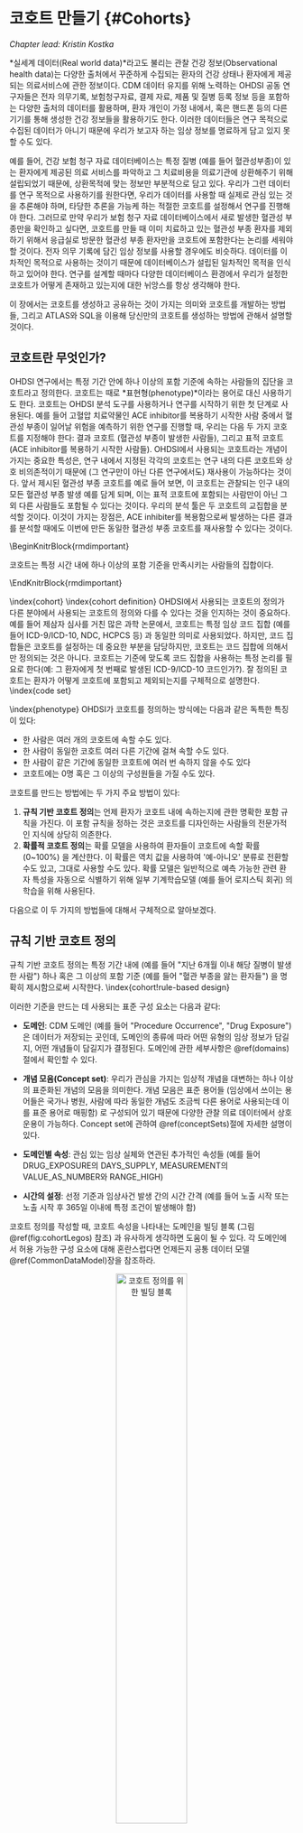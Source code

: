 # 코호트 만들기 {#Cohorts}

*Chapter lead: Kristin Kostka*

*실세계 데이터(Real world data)*라고도 불리는 관찰 건강 정보(Observational health data)는 다양한 출처에서 꾸준하게 수집되는 환자의 건강 상태나 환자에게 제공되는 의료서비스에 관한 정보이다. CDM 데이터 유지를 위해 노력하는 OHDSI 공동 연구자들은 전자 의무기록, 보험청구자료, 결제 자료, 제품 및 질병 등록 정보 등을 포함하는 다양한 출처의 데이터를 활용하며, 환자 개인이 가정 내에서, 혹은 핸드폰 등의 다른 기기를 통해 생성한 건강 정보들을 활용하기도 한다. 이러한 데이터들은 연구 목적으로 수집된 데이터가 아니기 때문에 우리가 보고자 하는 임상 정보를 명료하게 담고 있지 못할 수도 있다.

예를 들어, 건강 보험 청구 자료 데이터베이스는 특정 질병 (예를 들어 혈관성부종)이 있는 환자에게 제공된 의료 서비스를 파악하고 그 치료비용을 의료기관에 상환해주기 위해 설립되었기 때문에, 상환목적에 맞는 정보만 부분적으로 담고 있다. 우리가 그런 데이터를 연구 목적으로 사용하기를 원한다면, 우리가 데이터를 사용할 때 실제로 관심 있는 것을 추론해야 하며, 타당한 추론을 가능케 하는 적절한 코호트를 설정해서 연구를 진행해야 한다. 그러므로 만약 우리가 보험 청구 자료 데이터베이스에서 새로 발생한 혈관성 부종만을 확인하고 싶다면, 코호트를 만들 때 이미 치료하고 있는 혈관성 부종 환자를 제외하기 위해서 응급실로 방문한 혈관성 부종 환자만을 코호트에 포함한다는 논리를 세워야 할 것이다. 전자 의무 기록에 담긴 임상 정보를 사용할 경우에도 비슷하다. 데이터를 이차적인 목적으로 사용하는 것이기 때문에 데이터베이스가 설립된 일차적인 목적을 인식하고 있어야 한다. 연구를 설계할 때마다 다양한 데이터베이스 환경에서 우리가 설정한 코호트가 어떻게 존재하고 있는지에 대한 뉘앙스를 항상 생각해야 한다.

이 장에서는 코호트를 생성하고 공유하는 것이 가지는 의미와 코호트를 개발하는 방법들, 그리고 ATLAS와 SQL을 이용해 당신만의 코호트를 생성하는 방법에 관해서 설명할 것이다.

## 코호트란 무엇인가?

OHDSI 연구에서는 특정 기간 안에 하나 이상의 포함 기준에 속하는 사람들의 집단을 코호트라고 정의한다. 코호트는 때로 *표현형(phenotype)*이라는 용어로 대신 사용하기도 한다. 코호트는 OHDSI 분석 도구를 사용하거나 연구를 시작하기 위한 첫 단계로 사용된다. 예를 들어 고혈압 치료약물인 ACE inhibitor를 복용하기 시작한 사람 중에서 혈관성 부종이 일어날 위험을 예측하기 위한 연구를 진행할 때, 우리는 다음 두 가지 코호트를 지정해야 한다: 결과 코호트 (혈관성 부종이 발생한 사람들), 그리고 표적 코호트 (ACE inhibitor를 복용하기 시작한 사람들). OHDSI에서 사용되는 코호트라는 개념이 가지는 중요한 특성은, 연구 내에서 지정된 각각의 코호트는 연구 내의 다른 코호트와 상호 비의존적이기 때문에 (그 연구만이 아닌 다른 연구에서도) 재사용이 가능하다는 것이다. 앞서 제시된 혈관성 부종 코호트를 예로 들어 보면, 이 코호트는 관찰되는 인구 내의 모든 혈관성 부종 발생 예를 담게 되며, 이는 표적 코호트에 포함되는 사람만이 아닌 그 외 다른 사람들도 포함될 수 있다는 것이다. 우리의 분석 툴은 두 코호트의 교집합을 분석할 것이다. 이것이 가지는 장점은, ACE inhibiter를 복용함으로써 발생하는 다른 결과를 분석할 때에도 이번에 만든 동일한 혈관성 부종 코호트를 재사용할 수 있다는 것이다.

\BeginKnitrBlock{rmdimportant}<div class="rmdimportant">코호트는 특정 시간 내에 하나 이상의 포함 기준을 만족시키는 사람들의 집합이다.
</div>\EndKnitrBlock{rmdimportant}

\index{cohort} \index{cohort definition}
OHDSI에서 사용되는 코호트의 정의가 다른 분야에서 사용되는 코호트의 정의와 다를 수 있다는 것을 인지하는 것이 중요하다. 예를 들어 제삼자 심사를 거친 많은 과학 논문에서, 코호트는 특정 임상 코드 집합 (예를 들어 ICD-9/ICD-10, NDC, HCPCS 등) 과 동일한 의미로 사용되었다. 하지만, 코드 집합들은 코호트를 설정하는 데 중요한 부분을 담당하지만, 코호트는 코드 집합에 의해서만 정의되는 것은 아니다. 코호트는 기준에 맞도록 코드 집합을 사용하는 특정 논리를 필요로 한다(예: 그 환자에게 첫 번째로 발생된 ICD-9/ICD-10 코드인가?). 잘 정의된 코호트는 환자가 어떻게 코호트에 포함되고 제외되는지를 구체적으로 설명한다.
\index{code set}

\index{phenotype}
OHDSI가 코호트를 정의하는 방식에는 다음과 같은 독특한 특징이 있다:

- 한 사람은 여러 개의 코호트에 속할 수도 있다.
- 한 사람이 동일한 코호트 여러 다른 기간에 걸쳐 속할 수도 있다.
- 한 사람이 같은 기간에 동일한 코호트에 여러 번 속하지 않을 수도 있다
- 코호트에는 0명 혹은 그 이상의 구성원들을 가질 수도 있다.

코호트를 만드는 방법에는 두 가지 주요 방법이 있다:

1. **규칙 기반 코호트 정의**는 언제 환자가 코호트 내에 속하는지에 관한 명확한 포함 규칙을 가진다. 이 포함 규칙을 정하는 것은 코호트를 디자인하는 사람들의 전문가적인 지식에 상당히 의존한다.
2. **확률적 코호트 정의**는 확률 모델을 사용하여 환자들이 코호트에 속할 확률 (0~100%) 을 계산한다. 이 확률은 역치 값을 사용하여 '예-아니오' 분류로 전환할 수도 있고, 그대로 사용할 수도 있다. 확률 모델은 일반적으로 예측 가능한 관련 환자 특성을 자동으로 식별하기 위해 일부 기계학습모델 (예를 들어 로지스틱 회귀) 의 학습을 위해 사용된다.

다음으로 이 두 가지의 방법들에 대해서 구체적으로 알아보겠다. 

## 규칙 기반 코호트 정의

규칙 기반 코호트 정의는 특정 기간 내에 (예를 들어 "지난 6개월 이내 해당 질병이 발생한 사람") 하나 혹은 그 이상의 포함 기준 (예를 들어 "혈관 부종을 앓는 환자들") 을 명확히 제시함으로써 시작한다. \index{cohort!rule-based design}

이러한 기준을 만드는 데 사용되는 표준 구성 요소는 다음과 같다:

- **도메인**: CDM 도메인 (예를 들어 "Procedure Occurrence", "Drug Exposure")은 데이터가 저장되는 곳인데, 도메인의 종류에 따라 어떤 유형의 임상 정보가 담길지, 어떤 개념들이 담길지가 결정된다. 도메인에 관한 세부사항은 \@ref(domains)절에서 확인할 수 있다.

- **개념 모음(Concept set)**: 우리가 관심을 가지는 임상적 개념을 대변하는 하나 이상의 표준화된 개념의 모음을 의미한다. 개념 모음은 표준 용어들 (임상에서 쓰이는 용어들은 국가나 병원, 사람에 따라 동일한 개념도 조금씩 다른 용어로 사용되는데 이를 표준 용어로 매핑함) 로 구성되어 있기 때문에 다양한 관찰 의료 데이터에서 상호 운용이 가능하다. Concept set에 관하여 \@ref(conceptSets)절에 자세한 설명이 있다.

- **도메인별 속성**: 관심 있는 임상 실체와 연관된 추가적인 속성들 (예를 들어 DRUG_EXPOSURE의 DAYS_SUPPLY, MEASUREMENT의 VALUE_AS_NUMBER와 RANGE_HIGH)

- **시간의 설정**: 선정 기준과 임상사건 발생 간의 시간 간격 (예를 들어 노출 시작 또는 노출 시작 후 365일 이내에 특정 조건이 발생해야 함)

코호트 정의를 작성할 때, 코호트 속성을 나타내는 도메인을 빌딩 블록 (그림 \@ref(fig:cohortLegos) 참조) 과 유사하게 생각하면 도움이 될 수 있다. 각 도메인에서 허용 가능한 구성 요소에 대해 혼란스럽다면 언제든지 공통 데이터 모델 \@ref(CommonDataModel)장을 참조하라.

<div class="figure" style="text-align: center">
<img src="images/Cohorts/cohort-legos.png" alt="코호트 정의를 위한 빌딩 블록" width="50%" />
<p class="caption">(\#fig:cohortLegos)코호트 정의를 위한 빌딩 블록</p>
</div>

코호트 정의를 작성할 때, 다음과 같은 질문에 답할 수 있어야 한다:

- *코호트 진입 시간을 정의하는 초기 이벤트는 무엇인가?*
- *초기 이벤트에는 어떤 포함 기준이 적용되는가?*
- *코호트 종료 시간을 정의하는 것은 무엇인가?*

**코호트 진입 이벤트**: 코호트 진입 이벤트(초기 이벤트)는 사람들이 코호트에 진입하는 **코호트 기준시점(cohort index date)** 으로 정의된다. 코호트 진입 이벤트는 약물 노출(Drug exposure), 질병 상태(conditions), 절차(procedures), 측정(measurements) 및 방문(visits)과 같은 CDM에 기록된 모든 사건일 수 있다. 초기 이벤트는 데이터가 저장되는 CDM 도메인(예를 들어 PROCEDURS_OCCURRENCE, DRUG_EXPOSURE 등), 임상 활동을 식별하기 위해 구축된 개념 모음 (예를 들어 질병 상태에 대한 SNOMED 코드, 약물에 대한 RxNorm 코드) 및 기타 특정 속성들 (예를 들어 발생 연령, 첫 진단 / 절차 등, 지정된 시작 및 종료 날짜, 방문 유형 등) 에 의해 정의된다. 진입 이벤트를 가진 사람들의 집합을 **초기 사건 코호트 initial event cohort** 라고 한다. \index{cohort!entry event}

**포함 기준**: 포함 기준은 초기 이벤트 코호트에 적용되어 코호트에 진입할 사람들을 추가로 제한한다. 각 포함 기준을 만들 때는 데이터가 저장되는 CDM 도메인, 컨셉 모음, 도메인별 속성 (예를 들어 days supply, 방문 유형) 및 코호트 색인 날짜에 관한 시간 논리를 결정해야 한다. **적격 코호트(qualifying cohort)**는 초기 이벤트 코호트에서 모든 포함 기준을 충족하는 사람들의 집합으로 정의한다. \index{cohort!inclusion criteria}

**코호트 종료 기준**: 코호트 종료 이벤트는 한 사람이 더 이상 코호트 자격 요건을 갖추지 못했을 때를 의미한다. 코호트 종료는 관찰 기간이 끝났을 때, 초기 진입 이벤트로부터 일정한 시간이 지났을 때 혹은 마지막 이벤트가 발생했을 때 등 여러 방법으로 정의할 수 있다. 코호트 종료 기준에 따라 한 사람의 오랜 시간에 걸친 기록 중에서 특정한 기간이 선정기준에 맞아 코호트에 한 번 포함된 후에 또 다른 기간이 코호트 선정 기간에 맞아 다시 코호트에 포함되는 등 한 사람의 관찰이 하나의 코호트에 여러 번 속할 수 있다.\index{cohort!exit criteria}

\BeginKnitrBlock{rmdimportant}<div class="rmdimportant">OHDSI 도구에는 포함 기준과 제외 기준이 구분되지 않는다. 모든 기준은 포함 기준으로 설정해야 한다. 예를 들어 ‘사전 고혈압 환자 제외’라는 제외 기준을 ‘사전 고혈압 발생이 0인 사람들 포함’이라는 포함 기준으로 설정해야 한다.
</div>\EndKnitrBlock{rmdimportant}

## 개념 모음 {#conceptSets}

\index{concept set}

개념 모음을 구성하는 개념들은 다양한 다른 분석들에서 재사용이 가능하다. 개념 모음은 관찰 연구들에서 종종 사용되는 표준화된 컴퓨터 코드라고 생각해도 된다. 개념 모음은 다음 특성들을 포함하고 있다:

- **Exclude**: 개념 모음으로부터 해당 개념과 해당 개념의 하위 개념들을 제외하라.
- **Descendants**: 이 개념뿐만 아니라 모든 하위 항목 개념들을 고려하라.
- **Mapped**: 표준화되지 않은 개념들도 검색하라.

예를 들어 표 \@ref(tab:conceptSetExpression)과 같이 개념 모음은 두 개의 개념들을 포함할 수 있다. 여기서 우리는 [4329847](http://athena.ohdsi.org/search-terms/terms/4329847) ("심근경색 Myocardial infarction") 과 그 모든 하위 개념들을 포함했고, [314666](http://athena.ohdsi.org/search-terms/terms/314666) ("과거심근경색 Old myocardial infarction") 과 그 모든 하위 개념들은 제외했다.

Table: (\#tab:conceptSetExpression) 개념 모음의 예시

| Concept Id | Concept Name | Excluded | Descendants | Mapped |
| ---------- |:------------ | -------- | ----------- | ------ |
| 4329847    | Myocardial infarction | NO | YES | NO |
| 314666     | Old myocardial infarction | YES | YES | NO |

그림 \@ref(fig:conceptSet)에서 볼 수 있다시피, "심근경색 Myocardial infarction" 과 그 모든 하위 개념들을 포함할 것이고, 하위 개념 중에서 "과거 심근경색 Old myocardial infarction" 와 그 모든 하위 개념들은 제외할 것이다. 결과적으로 거의 100개 정도의 표준 개념들을 포함한 개념 모음이 만들어졌다. 이 표준 개념들은 다양한 데이터베이스에서 사용되는 수백 개의 소스 코드 (예를 들어 ICD-9, ICD-10) 를 반영한다.

<div class="figure" style="text-align: center">
<img src="images/Cohorts/conceptSet.png" alt="&quot;Myocardial infaction&quot;와 그 하위 개념을 포함하지만 &quot;Old myocardial infarction&quot;과 그 하위 개념은 제외하는 개념 모음" width="100%" />
<p class="caption">(\#fig:conceptSet)"Myocardial infaction"와 그 하위 개념을 포함하지만 "Old myocardial infarction"과 그 하위 개념은 제외하는 개념 모음</p>
</div>

## 확률적 코호트 정의

규칙 기반 코호트 정의는 코호트 정의를 수행할 때 널리 사용되는 방법이다. 그러나 코호트를 만들기 위해 전문가끼리 합의를 이루는 것은 매우 많은 시간이 소요되는 일이다. 확률적 코호트 정의는 코호트 속성의 효율적인 선택을 위한 대안적인 기계 구동 방식이다. 이 접근법에서, 지도 기계학습은 코호트를 설계하는 알고리즘이 레이블이 붙은 증례로부터 학습할 수 있게 한다. 이 알고리즘은 더 나은 코호트 설계를 위해 사용될 것이다. \index{cohort!probabilistic design}

이 접근 방법을 CDM의 데이터에 적용한 예는 아프로디테(APHRODITE: Automated PHenotype Routine for Observational Definition, Identification, Training and Evaluation) R 패키지이다. 이 패키지는 불완전하게 레이블이 붙은 데이터로부터 학습하는 능력을 결합한 코호트 구축 프레임워크를 제공한다. [@Banda2017APHRODITE] \index{APHRODITE}

[^aphroditeUrl]: https://github.com/OHDSI/Aphrodite

## 코호트 정의 유효성

코호트를 구축할 때, 다음 중 더 중요한 것이 무엇인지 고려하는 것이 필요하다: *코호트 조건에 해당하는 환자를 모두 찾는 것이 더 중요한가? 아니면 확신이 가는 환자들만 찾는 것이 더 중요한가?*

코호트를 구축할 때 당신의 전략은 전문가가 질병을 얼마나 엄격하게 정의하는지에 의존할 것이다. 얻을 수 있는 모든 것을 사용하거나, 최소 공통분모를 사용하거나 이 둘을 절충하는 코호트 정의를 작성할 수 있다. 관심 코호트를 적절하게 연구하기 위해 얼마나 엄격한 임계값을 사용할지는 궁극적으로 연구자의 재량에 달려 있다.

이 장의 시작 부분에서 언급했듯이 코호트 정의는 데이터로부터 무엇인가 관찰하고자 하는 것을 유추하려는 시도이다. 그러면 그러한 시도에서 코호트를 얼마나 잘 정의했는지 의문을 품게 된다. 일반적으로, 규칙 기반의 코호트 정의나 확률적 알고리즘의 검증은 작성한 코호트를 ‘절대 표준 gold standard’ 참고 값 (즉 수작업으로 챠트리뷰한 것)과 비교함으로써  검증할 수 있다. 이에 대해서는 \@ref(ClinicalValidity)장("임상적 타당성") 에서 자세히 설명한다.

### OHDSI 절대 표준 표현형 라이브러리

커뮤니티를 지원하기 위해서 OHDSI 절대 표준 표현형 라이브러리(OHDSI Gold Standard Phenotype Library, GSPL) 그룹이 형성되었다. GSPL 그룹의 목표는 규칙 기반 및 확률적 방법으로 커뮤니티 기반의 코호트 라이브러리를 개발하는 것이다. GSPL은 OHDSI 커뮤니티의 멤버들이 각자의 연구를 위해 커뮤니티가 검증한 코호트를 찾아서 실행시킬 수 있게 하였다. 이 ‘절대 표준(gold standard)’ 코호트들은 라이브러리 안에 들어 있다. GSPL과 관련된 추가적인 정보를 얻으려면 OHDSI work group 페이지에 문의하라. 이전에 소개되었던 APHRODITE [@Banda2017APHRODITE] 와 PheValuator tool [@Swerdel2019phevaluator] 뿐만 아니라 OHDSI 네트워크에서 전자 의무 기록과 유전 정보를 공유하기 위해 만들어진 eMERGE Phenotype Library [eMERGE](https://emerge.mc.vanderbilt.edu/) [Phenotype Library](https://phekb.org/phenotypes) [@Hripcsak2019eMERGE] 도 해당 작업 그룹에서 다루고 있다. 당신이 코호트를 설계하는 데 관심이 많다면, 이 작업 그룹에 참여해 보라.
 \index{phenotype library}

[^gsplUrl]: https://www.ohdsi.org/web/wiki/doku.php?id=projects:workgroups:gold-library-wg

## 고혈압 환자 코호트 작성하기

규칙 기반의 접근 방법으로 코호트를 작성해보자. 이번 예제에서는, *고혈압의 초기 치료를 위해 ACE inhibitors 단일 치료를 시작한 환자*를 찾을 것이다.

이 연습을 진행하면서 표준 감소 차트와 비슷한 코호트를 작성하게 될 것이다. 그림 \@ref(fig:CohortPractice)은 우리가 어떤 논리로 코호트를 작성할지 보여준다.

<div class="figure" style="text-align: center">
<img src="images/Cohorts/CohortPractice.png" alt="만들고자 하는 코호트의 논리적 구성도" width="100%" />
<p class="caption">(\#fig:CohortPractice)만들고자 하는 코호트의 논리적 구성도</p>
</div>

ATLAS 유저 인터페이스를 사용해서 코호트를 작성해도 되고, 쿼리를 직접 작성해도 된다. 이 장에서는 두 가지 방법 모두에 대해 간단히 소개하겠다.

## ATLAS를 이용해 코호트 작성하기

ATLAS를 시작하기 위해 ![](images/Cohorts/cohortdefinition.png) 버튼을 클릭하라. 다음으로 'New cohort' 버튼을 클릭하라. 다음 화면에서 비어 있는 코호트를 확인할 수 있을 것이다. 그림 \@ref(fig:ATLASdefineacohort)에서 당신이 현재 보고 있는 화면을 확인하라.

<div class="figure" style="text-align: center">
<img src="images/Cohorts/ATLAS-defineacohort.png" alt="새로운 코호트 정의" width="100%" />
<p class="caption">(\#fig:ATLASdefineacohort)새로운 코호트 정의</p>
</div>

먼저 "New Cohort Definition"로 지정되어 있는 코호트 이름을 다른 이름으로 바꿔 지어 주기를 추천한다. 'New users of ACE inhibitors as first-line monotherapy for hypertension'라고 지으면 적당할 것이다.

\BeginKnitrBlock{rmdimportant}<div class="rmdimportant">ATLAS는 동일한 이름을 가진 두 개의 코호트가 존재하는 것을 허락하지 않는다. 기존에 있던 이름을 사용하려고 하면 에러 메시지가 뜰 것이다.</div>\EndKnitrBlock{rmdimportant}

이름을 정했으면, ![](images/Cohorts/save.png)을 눌러서 코호트를 저장하십시오.


### 초기 이벤트 기준

이제 우리는 초기 코호트 이벤트를 정의해야 한다. "Add initial event"를 클릭하라. 어떤 도메인 내에서 기준을 설정할지 결정해야 한다. 초기 코호트 이벤트를 정의하기 위해 어떤 도메인이 필요한지 어떻게 알 수 있을까? 함께 알아보자.

<div class="figure" style="text-align: center">
<img src="images/Cohorts/ATLAS-initialevent.png" alt="초기 이벤트 추가하기" width="100%" />
<p class="caption">(\#fig:ATLASinitialevent)초기 이벤트 추가하기</p>
</div>

그림 \@ref(fig:ATLASinitialevent)에서 볼 수 있듯이 ATLAS는 각 기준들 아래에 설명을 제공한다. 우리가 만약 특정 질병을 진단받은 환자들을 찾으려 한다면 CONDITION_OCCURRENCE 도메인에서 기준을 만들어야 한다. 특정 약물이나 특정 계열의 약물을 복용한 환자를 찾고 싶다면 DRUG_EXPOSURE 도메인에서 기준을 만들어야 한다. 우리는 고혈압의 초치료로 ACE inhibitors 단독요법을 시행한 환자들을 찾고 싶기 때문에 DRUG_EXPOSURE 도메인에서 기준을 만들어야 한다. 그런데 고혈압을 진단받은 환자도 찾아야 하지 않는가? 맞다! 고혈압 진단과 관련해서는 다른 기준을 만들 것이다. 하지만 고혈압 약물을 복용하기 시작한 날짜가 코호트 시작 날짜, 즉 시작 이벤트가 될 것이다. 고혈압 진단은 소위 *추가적 적격 기준(additional qualifying criteria)*이 된다. 이에 관해서는 뒤에서 다시 설명하겠다. 이제 'Add Drug Exposure'를 클릭하라.

화면은 당신이 선택한 기준에 따라 업데이트되겠지만, 아직 끝난 것은 아니다. 그림 \@ref(fig:ATLASdrugexposure)에서 볼 수 있다시피 ATLAS는 우리가 어떤 약물을 찾고자 하는지 아직 모른다. ATLAS에게 어떤 개념 모음이 ACE inhibitors와 연관이 있는지 알려주어야 한다.

<div class="figure" style="text-align: center">
<img src="images/Cohorts/ATLAS-drugexposure.png" alt="약물 복용에 관하여 정의하기" width="100%" />
<p class="caption">(\#fig:ATLASdrugexposure)약물 복용에 관하여 정의하기</p>
</div>

### 개념 모음 정의하기

ACE inhibitors를 정의하기 위한 대화 상자를 열기 위해 ![](images/Cohorts/downarrow.png)을 클릭하라.

#### 시나리오 1: 당신은 아직 개념 모음을 만들지 않았다 {-}

아직 당신의 코호트에 추가할 개념 모음을 만들지 않았다면, 이것을 먼저 진행해야 한다. 'Concept set' 탭의 'New Concept Set'을 클릭하여 코호트를 작성하는 데 쓰일 개념 모음을 만들 수 있다. 개념 모음의 이름을 'Unnamed Concept Set'에서 새로 만들어 주어야 한다. 이제 ![](images/Cohorts/search-2.png) 모듈을 통해 ACE inhibitors를 나타내는 개념을 찾아보자. (그림 \@ref(fig:aceinhibitors))

<div class="figure" style="text-align: center">
<img src="images/Cohorts/aceinhibitors.png" alt="ACE Inhibitors 용어 찾기" width="100%" />
<p class="caption">(\#fig:aceinhibitors)ACE Inhibitors 용어 찾기</p>
</div>

필요한 용어들을 찾았다면, ![](images/Cohorts/shoppingcart.png)을 클릭함으로써 그 개념을 선택할 수 있다. 그림 \@ref(fig:aceinhibitors)의 좌상단의 왼쪽을 향하는 화살표 버튼을 클릭하여 코호트 작성 페이지로 돌아갈 수 있다. 적절한 용어를 찾기 위한 방법은 \@ref(StandardizedVocabularies)장("표준 용어")을 참고하라.

그림 \@ref(fig:aceConceptSetExpression)에서 우리가 선택한 개념 모음의 구성을 확인할 수 있다. 우리는 모든 ACE inhibitors 성분들을 선택했으며, 그것들의 하위 개념들도 포함시켰다. 'Included concepts'를 클릭하여 포함된 21,536개의 모든 개념을 확인할 수 있고, 'Included Source Codes'를 클릭하여 모든 소스 코드들을 확인할 수도 있다.

<div class="figure" style="text-align: center">
<img src="images/Cohorts/aceConceptSetExpression.png" alt="ACE inhibitor를 포함한 약물들의 개념 모음" width="100%" />
<p class="caption">(\#fig:aceConceptSetExpression)ACE inhibitor를 포함한 약물들의 개념 모음</p>
</div>

#### 시나리오 2: 당신은 이미 개념 모음을 만들었다{-}

만약 당신이 이미 개념 모음을 만들었고, ATLAS에 저장했다면, 'Import Concept Set'을 클릭하라. 그러면 그림 \@ref(fig:ATLASfindyourconcept)에서 볼 수 있다시피 ATLAS의 개념 모음 저장소에서 당신의 개념 모음을 찾을 수 있는 대화창이 뜬다. 이번 예시에서는 사용자가 ATLAS에 저장되어 있던 개념 모음을 이용한다고 가정하자. 사용자는 검색 창에 'ACE inhibitors'를 검색하였고, 검색 내용이 이름에 포함된 개념 모음들을 볼 수 있을 것이다. 사용자는 해당하는 개념 모음을 클릭하여 선택할 수 있다 (참고로 당신이 개념 모음을 선택하면 대화창은 사라진다). Any Drug 칸이 당신이 선택한 개념 모음의 이름으로 바뀌어 있다면 성공한 것이다.

<div class="figure" style="text-align: center">
<img src="images/Cohorts/ATLAS-findingyourconcept.png" alt="ATLAS 저장소에서 개념 모음을 가져오기" width="100%" />
<p class="caption">(\#fig:ATLASfindyourconcept)ATLAS 저장소에서 개념 모음을 가져오기</p>
</div>

### 추가적 초기 이벤트 기준

이제 코호트에 개념 모음을 만들어 붙였지만, 아직 끝난 것이 아니다. 우리는 ACE inhibitors를 태어나서 처음 복용한 사람들을 찾고 있다. 이는 ACE inhibitors을 처음 복용한 환자 기록을 찾는 것을 의미한다. 이를 지정하기 위해 당신은 '+Add attribute'를 클릭하여 'Add first exposure criteria'를 선택해야 한다. 당신이 만든 기준에 다른 특성들도 지정할 수 있다는 것을 참고하라. 약물을 복용한 날짜나 나이, 성별 혹은 약물과 관련한 다른 특성들을 지정할 수 있다. 각 도메인에 따라 선택할 수 있는 특성들이 다르다.

선택을 했으면, 창은 자동으로 닫힌다. 선택된 특성은 초기 기준과 같은 칸 안에서 볼 수 있을 것이다 (그림 \@ref(fig:initialEventAce) 참조).

\BeginKnitrBlock{rmdimportant}<div class="rmdimportant">현재 ATLAS 디자인은 활용하기에 약간 혼란스러울 수 있다. 생긴 모양과는 다르게 버튼 ![](images/Cohorts/redX.png)는 'NO'를 의미하는 것이 아니다. 이는 사용자에게 해당 기준을 삭제할 수 있도록 만들어진 버튼이다. 만약 당신이 ![](images/Cohorts/redX.png)를 클릭한다면, 해당 기준은 사라질 것이다. 그러므로 당신의 기준을 사라지지 않은 채 그대로 보존시키고 싶다면, 옆에 ![](images/Cohorts/redX.png) 버튼을 그대로 놔두어야 한다.
</div>\EndKnitrBlock{rmdimportant}

이제 만족스러운 초기 이벤트를 설정했다. 환자가 처음으로 약물을 복용했다는 사실을 보증하기 위해, 환자의 그 이전 기록을 확인할 수 있는 충분한 기간을 설정해 주면 좋을 것이다. 짧은 관찰 기간을 가진 환자들은 우리가 확인할 수 없는 다른 곳에서 약물을 복용하였을 수도 있다. 우리가 이것을 강제적으로 막을 수는 없지만 기준일자 index date 이전에 관찰 기간을 설정함으로써 최소한 해당 관찰 기간 동안에는 약물 복용이 이루어지지 않았음을 보증할 수 있다. 이를 위해 관찰 기간을 설정하는 부분이 있으며, 구체적인 관찰 기간을 직접 설정할 수도 있다. 우리는 초기 이벤트 이전에 365일 동안 관찰된 환자를 필요로 한다. 그림 \@ref(fig:initialEventAce)처럼 관찰 기간을 다음과 같이 설정하라: *with continuous observation of 365 days before.* 당신 연구 팀의 재량껏 관찰 기간을 설정하면 된다. 다른 코호트에서는 관찰 기간을 다르게 설정해서 다양한 시도들을 해볼 수 있다. 이는 환자의 과거력에 관한 기간이며, 기준일자 index date 이후의 시간은 포함하지 않는다. 그러므로 우리는 0 dates after index date라고 설정해야 한다. 우리는 생에 처음 ACE inhibitors를 복용한 환자를 찾고 싶기 때문에 *limit initial events to the "earliest event" per person* (한 환자에서 발생한 여러 번의 ACE inhibitor 복용 중, 첫 번째 복용을 초기 이벤트로 설정하는 것) 으로 설정한다.

<div class="figure" style="text-align: center">
<img src="images/Cohorts/initialEventAce.png" alt="Index date 이전에 필요로 하는 관찰 기간 설정하기." width="100%" />
<p class="caption">(\#fig:initialEventAce)Index date 이전에 필요로 하는 관찰 기간 설정하기.</p>
</div>

지금껏 설정한 논리를 한 눈에 보기 위해서 환자의 타임라인을 설정해볼 수 있다.

<div class="figure" style="text-align: center">
<img src="images/Cohorts/EarliestEventExplained.png" alt="기준들이 적용됨에 따라 환자가 코호트에 적합한지 살펴보기" width="100%" />
<p class="caption">(\#fig:EarliestEventExplained)기준들이 적용됨에 따라 환자가 코호트에 적합한지 살펴보기</p>
</div>

그림 \@ref(fig:EarliestEventExplained)에서 각 행은 코호트에 들어올 자격을 갖출 수 있는 환자 개개인을 나타낸다. 그리고 진한 별들은 환자가 특정 기준을 만족했던 시간을 나타낸다. 추가 기준이 설정될수록 진한 별들 대신 연한 별들이 그려진 것을 볼 수 있다 (즉, 추가 기준에 의해서 코호트에 포함되지 못하고 탈락). 이는 환자가 조건들을 모두 만족하는 이벤트도 가지고 있지만, 그렇지 않은 이벤트도 가지고 있음을 의미한다. 마지막 기준을 그린 그림을 보면 ACE inhibitors를 처음으로 복용하였으며, 복용 이전에 최소 365일의 관찰 기간을 가진 환자 (환자 1번, 환자 3번, 환자 5번의 진한 별은 관찰에 포함; 환자 1번의 연한 별은 관찰에서 탈락)들을 확인할 수 있다. 당신의 코호트를 설계할 때 [OHDSI Forum](http://forums.ohdsi.org)에 참여하는 연구자들의 의견을 참고하면 더 좋을 것이다.

### 포함 기준

코호트 진입 이벤트를 설정했으면, 다음 두 옵션을 통해 추가적 이벤트를 설정할 수 있다: 'Restrict initial events', 그리고 'New inclusion criteria'. 이 두 옵션 사이에는 ATLAS가 사용자에게 어떤 임시 정보를 제공하는가의 차이가 있다. 만약 당신이 기준을 추가하기 위해 'Restrict initial events'를 사용한다면, ATLAS에서 조건에 맞는 대상 환자 수를 셀 때, 모든 기준들을 충족시키는 사람의 숫자만을 얻게 될 것이다. 'New inclusion criteria'를 통해 기준을 추가한다면, 추가 포함 기준을 적용하여 손실된 환자 수를 보여주는 감소 차트를 확인할 수 있을 것이다. 당신이 추가한 기준에 의해 얼마나 많은 손실이 발생하는지 단계별로 보여주는 감소 차트를 확인하는 것은 중요하기 때문에 'New inclusion criteria'를 통해 기준을 추가하는 것을 권장한다. 이를 통해 코호트에 포함되는 환자 수를 급격하게 감소시키는 기준이 무엇인지 확인할 수 있다. 당신은 해당 기준을 완화하여 보다 큰 코호트를 얻을 수 있다. 이것은 궁극적으로 이 코호트를 설계하는 전문가의 재량에 달려있다.

이제 'New inclusion criteria'를 통해 기준을 추가해보자. 이는 위에서 코호트 기준을 설정한 것과 동일한 방법으로 하면 된다. 특정 기준들을 만들어서 넣은 다음, 특정 속성들을 추가할 수 있을 것이다. 우리가 첫 번째로 추가할 기준은 다음과 같다: *ACE inhibitors 약물을 복용한 시점 이후 0~365일 이내에 최소 1회 고혈압이 발생한 사람.* 'New inclusion criteria'를 클릭한 다음, 그 기준을 설명해줄 수 있는 이름을 정하라. 그래야 나중에 이 코호트를 다시 보았을 때 자신이 무엇을 만들었는지 헷갈리지 않을 것이다.

이 새로운 기준에 이름을 달고 난 다음, "+Add criteria to group" 버튼을 클릭하여 여러 규칙을 담은 기준을 설계하라. 이 버튼은 "Add Initial Event"과 비슷한데, 다만 "+Add criteria to group" 버튼은 초기 이벤트를 설계하고 수정하는 버튼이 아니다. 우리는 여기서 여러 개의 기준을 추가할 수 있다. 예를 들어 질병의 발생을 확인하는 여러 가지 방법을 가지고 있다고 가정하자 (예: CONDITION_OCCURRENCE, 혹은 DRUG_EXPOSURE, 혹은 MEASUREMENT를 사용한 방법). 모두 다른 도메인들이고 각각 다른 기준들을 필요로 하겠지만 특정 조건을 찾는 하나의 기준으로 그룹화할 수 있다. 이 경우에는, 우리는 고혈압의 진단을 찾고 싶기 때문에  "Add condition occurrence"를 선택한다. 여기에 적절한 개념 모음을 붙이는 등 초기 이벤트를 설정할 때와 비슷하게 하면 된다. 또한 ACE inhibitor 첫 복용한 날(index date)로 이후 0~365일의 기간을 설정하라. 그림 \@ref(fig:ATLASIC1)와 같이 작성될 수 있을 것이다.

<div class="figure" style="text-align: center">
<img src="images/Cohorts/ATLAS-IC1.png" alt="추가적 포함 기준 1" width="100%" />
<p class="caption">(\#fig:ATLASIC1)추가적 포함 기준 1</p>
</div>

아마도 환자를 탐색할 또 다른 기준을 추가하고 싶을 것이다: *with exactly 0 occurrences of hypertension drugs ALL days before and 1 day before index start date(ACE inhibitor 투여 이전에 어떠한 고혈압 약물도 복용하지 않은 사람).* (역자주: xx before and yy 구문은 항상 혼란스럽지만, from xx to yy로 고쳐서 생각하면 이해하기 쉽다. 즉 해당 조건의 시작과 끝을 지정하는 용법이다. 앞선 예라면 "과거 전체로부터 시작해서 (ACE inhibitor가 최초 투여된) 기준날짜  바로 하루 전까지 고혈압치료제를 한번도 복용하지 않은 경우"가 된다) 먼저 "New inclusion criteria"를 클릭해 당신의 기준을 설정한 다음, "+Add criteria to group"을 클릭한다. 이는 DRUG_EXPOSURE의 영역이니 "Add Drug Exposure"를 클릭한 다음, 고혈압 약물의 컨셉 모음을 붙인다. 그리고, index date로부터 ALL days before and 0 days after라는 시간을 설정해준다 (역자 주: "ALL days before and 0 days after" 는 "ALL days before and 0 days before"와 같은 의미이며 기준날짜 index date를 포함하여 그날 까지의 의미이다. 그림에는 "ALL days before and 1 days before"로 표현했는데 과거 전체로부터 기준날짜 index date 하루 전까지의 의미이다. 본인이 원하는 기준이 무엇인지에 따라 구분하여 사용하라). exactly 0 occurrence를 선택하였는지 다시 한번 확인하고 그림 \@ref(fig:ATLASIC2)과 같이 잘 만들어졌는지 확인하라.

<div class="figure" style="text-align: center">
<img src="images/Cohorts/ATLAS-IC2.png" alt="추가적 포함 기준 1" width="100%" />
<p class="caption">(\#fig:ATLASIC2)추가적 포함 기준 1</p>
</div>

"having no occurrences"(발생하지 않았다) 라는 말이 왜 "exactly 0 occurrences"(발생 횟수 0회) 라고 쓰이는지 혼란스러울 수 있다. 이는 ATLAS 가 사용하는 규칙이다. ATLAS는 오직 포함 기준만을 사용하고, 제외 기준을 사용하지 않는다. 만약 당신이 어떤 특성을 가진 환자들을 제외하고 싶다면 해당 특성을 0회 가지는 환자들을 포함한다는 말로 대체하여야 한다. 처음에는 헷갈릴 수 있지만 계속 사용하다 보면 이러한 논리가 익숙해질 것이다.

마지막으로 목표 환자군 설정을 위한 기준을 하나 더 추가해야 한다: *with exactly 1 occurrence of hypertension drugs between 0 days before and 7 days after index start date AND can only start one HT drug (an ACE inhibitor) – index date 이후 0~7일 동안 정확히 1회의 항고혈압제 처방이 발생했으며, 반드시 ACE inhibitor로 고혈압 약물치료를 시작해야 한다.* 먼저 "New inclusion criteria"를 클릭해 당신의 기준을 설정한 다음, "+Add criteria to group"을 클릭한다. 이는 DRUG_ERA의 영역이니 "Add Drug Era"를 클릭한 다음, 고혈압 약물의 개념 모음을 붙인다. (역자 주: Drug era는 9.7.1에 간략히 설명되어 있는데 약물노출 테이블에서 계산된 것으로 연속으로 처방된 동일한 성분의 여러 약물 노출을 합쳐서 하나의 기간으로 표현한 것이다. 동일한 성분의 약물노출 간에 30일 이상의 공백이 있을 경우 다른 drug era로 계산된다. 이 점은 condition era도 마찬가지이다) 그리고 index date 이후 0~7일이라는 시간을 설정해준다. 그림 \@ref(fig:ATLASIC3)를 통해 진행된 모습을 확인하라.

<div class="figure" style="text-align: center">
<img src="images/Cohorts/ATLAS-IC3.png" alt="추가적 포함 기준 3" width="100%" />
<p class="caption">(\#fig:ATLASIC3)추가적 포함 기준 3</p>
</div>

### 코호트 종료 기준

이제 모든 적절한 포함 기준을 추가했다. 다음으로 코호트 종료 기준을 정해야 한다. 사람들이 더 이상 이 코호트에 포함될 자격이 없어질 때는 언제일지 생각해보아야 할 것이다. 우리는 이 코호트에서 약물을 처음 복용한 사람들을 추적한다. 즉, 약물 복용을 중단한 시점에 환자는 코호트에서 나오게 하면 된다. 약물 복용이 중단되는 동안에는 해당 환자에게 무슨 일이 일어나는지 확인할 수 없기 때문이다. 또한 약물 복용 사이에 허용되는 공백 기간을 지정하기 위해 persistence 창에서 기준을 설정할 수 있다. 이 연구에서 전문가들은 약물 복용 사이에 최대 30일의 공백 기간은 허용된다고 결론지었다.

**왜 공백기간이 허용되는가?** 우리는 데이터 세트에서 실제로 이루어지는 일들의 일부만 관찰할 수 있을 뿐이다. 특히 환자의 약물 복용에 관한 정보는 처방전의 기록으로 확인한다. 그리고 처방전을 통해 하루 치 이상의 약을 처방하기 때문에 기록이 비어 있는 시간 동안에도 환자가 약을 복용하고 있다는 합리적 추론이 가능하다.

Event will persist "end of a continuous drug exposure" 를 선택하고, persistence 창에 "allow for a maximum of 30 days"를 추가한 다음 'ACE inhibitor' 컨셉 모음을 추가로 지정해 주면 된다. 그림 \@ref(fig:ATLAScohortexit)를 통해 이를 확인하라.

<div class="figure" style="text-align: center">
<img src="images/Cohorts/cohort-exit.png" alt="코호트 종료 기준" width="100%" />
<p class="caption">(\#fig:ATLAScohortexit)코호트 종료 기준</p>
</div>

이 코호트의 경우 다른 중도절단 사건 Censoring event는 선택되지 않았다. 하지만 Censoring event를 추가해야 하는 다른 코호트를 만들어야 할 경우 다른 속성들을 추가했던 것과 비슷하게 진행하면 된다. 이제 코호트를 성공적으로 만들었다. 반드시 ![](images/Cohorts/save.png) 버튼을 눌러야 한다. 축하한다! 코호트를 만드는 것은 OHDSI가 제공하는 툴을 이용할 때 가장 중요한 부분이다. 이제 'Export' 탭을 클릭하면 ATLAS에 당신이 정의한 코호트가 SQL코드와 JSON 파일로 저장되어 다른 연구자들과 공유할 수 있다.

## SQL을 사용하여 코호트 구현하기

여기서는 동일한 코호트를 SQL과 R을 이용하여 작성하는 방법을 설명할 것이다. 9장에서 설명하였듯이 OHDSI는 SqlRender, DatabaseConnector라는 두 개의 R 패키지를 제공하는데, 이는 SQL의 코드가 다양한 플랫폼에서 실행될 수 있게끔 SQL문을 자동으로 번역해준다.

구체적인 설명을 위해 SQL 코드를 여러 개의 단계로 나눌 것이고, 각 단계에서는 다음 단계에 필요한 임시 테이블이 생성될 것이다. 이런 설명 방법이 가장 효율적이지는 않겠지만 매우 긴 단일 명령문을 읽는 것보단 쉬울 것이다.

### 데이터베이스에 연결하기

먼저 R이 어떻게 서버에 접속하는지 알려주어야 한다. `createConnectionDetails`라는 기능을 가진 [DatabaseConnector](https://ohdsi.github.io/DatabaseConnector/) 패키지를 사용할 것이다. 다양한 데이터베이스 관리 시스템(DBMS)에 연결하기 위해 필요한 설정을 확인하려면 `?createConnectionDetails` 과 같이 입력하라. 예를 들어 아래의 코드를 이용해 PostgreSQL에 연결할 수 있다:


```r
library(CohortMethod)
connDetails <- createConnectionDetails(dbms = "postgresql",
                                       server = "localhost/ohdsi",
                                       user = "joe",
                                       password = "supersecret")

cdmDbSchema <- "my_cdm_data"
cohortDbSchema <- "scratch"
cohortTable <- "my_cohorts"
```

마지막 3줄은 변수 `cdmDbSchema`, `cohortDbSchema`, 그리고 `cohortTable` 들을 정의한다. 나중에 이 변수들을 R에게 CDM 포맷의 데이터가 어디에 있으며, 우리가 만든 코호트가 어디에 생성되어야 하는지 알려주기 위해 사용할 것이다. Microsoft SQL Server에서는 `cdmDbSchema <- "my_cdm_data.dbo"`의 예시와 같이 데이터베이스와 스키마 모두를 지정해 주어야 함을 참고하라.

### 개념 결정하기

가독성을 위해 R에 필요한 개념 아이디들을 정의하고 SQL에 전달한다:


```r
aceI <- c(1308216, 1310756, 1331235, 1334456, 1335471, 1340128, 1341927,
          1342439, 1363749, 1373225)

hypertension <- 316866

allHtDrugs <- c(904542, 907013, 932745, 942350, 956874, 970250, 974166,
                  978555, 991382, 1305447, 1307046, 1307863, 1308216,
                  1308842, 1309068, 1309799, 1310756, 1313200, 1314002,
                  1314577, 1317640, 1317967, 1318137, 1318853, 1319880,
                  1319998, 1322081, 1326012, 1327978, 1328165, 1331235,
                  1332418, 1334456, 1335471, 1338005, 1340128, 1341238,
                  1341927, 1342439, 1344965, 1345858, 1346686, 1346823,
                  1347384, 1350489, 1351557, 1353766, 1353776, 1363053,
                  1363749, 1367500, 1373225, 1373928, 1386957, 1395058,
                  1398937, 40226742, 40235485)
```

### 약물을 처음 복용한 환자 찾기

먼저 각 환자에 대한 ACE inhibitor의 첫 복용을 찾을 것이다:


```r
conn <- connect(connectionDetails)

sql <- "SELECT person_id AS subject_id,
  MIN(drug_exposure_start_date) AS cohort_start_date
INTO #first_use
FROM @cdm_db_schema.drug_exposure
INNER JOIN @cdm_db_schema.concept_ancestor
  ON descendant_concept_id = drug_concept_id
WHERE ancestor_concept_id IN (@ace_i)
GROUP BY person_id;"

renderTranslateExecuteSql(conn,
                          sql,
                          cdm_db_schema = cdmDbSchema,
                          ace_i = aceI)
```

DRUG_EXPOSURE 테이블을 CONCEPT_ANCESTOR 테이블에 조인함으로써 ACE inhibitor를 포함하는 모든 약물을 찾았다는 것을 참고하라.

### 약물 복용 이전 최소 365일 동안 관찰될 수 있었던 환자

OBSERVATION_PERIOD 테이블을 조인하여 약물 복용 이전 최소 365일 동안 관찰될 수 있었던 환자를 선택해야 한다:


```r
sql <- "SELECT subject_id,
  cohort_start_date
INTO #has_prior_obs
FROM #first_use
INNER JOIN @cdm_db_schema.observation_period
  ON subject_id = person_id
    AND observation_period_start_date <= cohort_start_date
    AND observation_period_end_date >= cohort_start_date
WHERE DATEADD(DAY, 365, observation_period_start_date) < cohort_start_date;"

renderTranslateExecuteSql(conn, sql, cdm_db_schema = cdmDbSchema)
```

### 이전에 고혈압을 진단받은 환자

기준날짜 index date로부터 365일 이내에 고혈압 진단을 받은 환자여야 한다:


```r
sql <- "SELECT DISTINCT subject_id,
  cohort_start_date
INTO #has_ht
FROM #has_prior_obs
INNER JOIN @cdm_db_schema.condition_occurrence
  ON subject_id = person_id
    AND condition_start_date <= cohort_start_date
    AND condition_start_date >= DATEADD(DAY, -365, cohort_start_date)
INNER JOIN @cdm_db_schema.concept_ancestor
  ON descendant_concept_id = condition_concept_id
WHERE ancestor_concept_id = @hypertension;"

renderTranslateExecuteSql(conn,
                          sql,
                          cdm_db_schema = cdmDbSchema,
                          hypertension = hypertension)
```

`SELECT DISTINCT`를 사용하여 과거에 여러 번의 고혈압 진단을 받은 환자들이 여러 번의 코호트 진입을 하지 않도록 했다.

### 사전에 받은 치료가 없어야 함

이전에 어떠한 고혈압 약물이라도 복용해서는 안 된다:


```r
sql <- "SELECT subject_id,
  cohort_start_date
INTO #no_prior_ht_drugs
FROM #has_ht
LEFT JOIN (
  SELECT *
  FROM @cdm_db_schema.drug_exposure
  INNER JOIN @cdm_db_schema.concept_ancestor
    ON descendant_concept_id = drug_concept_id
  WHERE ancestor_concept_id IN (@all_ht_drugs)
) ht_drugs
  ON subject_id = person_id
    AND drug_exposure_start_date < cohort_start_date
WHERE person_id IS NULL;"

renderTranslateExecuteSql(conn,
                          sql,
                          cdm_db_schema = cdmDbSchema,
                          all_ht_drugs = allHtDrugs)
```

Left join을 사용했으며, DRUG_EXPOSURE 테이블의 person_id 행이 NULL인 (일치하는 기록이 없음을 의미) 행만 찾을 수 있도록 했다는 점에 유의하라. (역자 주: NOT EXISTS나 NOT IN과 같은 SQL명령문을 사용하여 다르게 표현할 수도 있겠으나 SQL수행 속도에서 차이가 난다)

### 단독 요법

코호트에 진입하고 첫 1주일 동안은 고혈압 치료 약물에 단 한번만 노출되도록 설정할 필요가 있다 (역자 주: 아래 코드는 입원환자에게는 정확히 적용되지 않을 수 있다. 만일 입원하여 하루 단위로 고혈압 처방이 이루어 진다면 기준날짜 index date로부터 1주일 이내에 여러번의 고혈압 처방 start date가 생성되며 아래 코드에 의하면 해당 환자의 두번째 처방으로 인해 그 환자는 코호트에서 탈락된다. 이러한 점을 피하려면 drug_exposure 테이블 대신에 drug_era table을 이용하면 될 것이다. drug_era 테이블에서는 30일 이내에 처방된 같은 동일성분명의 약물노출은 서로 합쳐서 하나의 노출로 만들 준다. 정확히는 약처방일 + 처방된 기간 (day supply) + 30을 판단 기준으로 한다. 예를 들어 14일처방을 냈을 경우 처방낸 날 + 14 + 30 이내에 같은 성분명의 약물이 다시 처방되면 같은 약물 처방으로 간주하여 하나의 drug_dra로 그 두 처방 (혹은 이후 계속되는 동일 성분명 처방 전체)을 묶어준다. 10.8.8 코호트 종료에서 drug era로 묶는 코드가 제시되고 있다.):


```r
sql <- "SELECT subject_id,
  cohort_start_date
INTO #monotherapy
FROM #no_prior_ht_drugs
INNER JOIN @cdm_db_schema.drug_exposure
  ON subject_id = person_id
    AND drug_exposure_start_date >= cohort_start_date
    AND drug_exposure_start_date <= DATEADD(DAY, 7, cohort_start_date)
INNER JOIN @cdm_db_schema.concept_ancestor
  ON descendant_concept_id = drug_concept_id
WHERE ancestor_concept_id IN (@all_ht_drugs)
GROUP BY subject_id,
  cohort_start_date
HAVING COUNT(*) = 1;"

renderTranslateExecuteSql(conn,
                          sql,
                          cdm_db_schema = cdmDbSchema,
                          all_ht_drugs = allHtDrugs)
```

### 코호트 종료

이제 코호트 종료 일자를 제외하고 코호트를 완전히 지정했다. 코호트는 노출이 중단되면 종료되도록 정의되며, 노출 사이에 최대 30일의 간격까지는 허용된다. 즉, 약물의 복용 시작뿐만 아니라 ACE inhibitor의 후속 복용에 대해서도 고려한다는 말이다. SQL을 통해 약물의 후속 복용을 고려하여 약물 복용 기간을 정의하는 것은 매우 복잡하다. 운이 좋게도 약물 복용 기간을 효율적으로 만들 수 있는 표준 코드가 작성되었다. 이 코드는 Chris Knoll이 작성했으며 OHDSI 내에서 종종 마법이라고 불리는 코드이기도 하다. 먼저 병합하려는 모든 약물 복용을 포함하는 임시 테이블을 만든다:


```r
sql <- "
  SELECT person_id,
    CAST(1 AS INT) AS concept_id,
    drug_exposure_start_date AS exposure_start_date,
    drug_exposure_end_date AS exposure_end_date
  INTO #exposure
  FROM @cdm_db_schema.drug_exposure
  INNER JOIN @cdm_db_schema.concept_ancestor
    ON descendant_concept_id = drug_concept_id
  WHERE ancestor_concept_id IN (@ace_i);"
renderTranslateExecuteSql(conn,
                          sql,
                          cdm_db_schema = cdmDbSchema,
                          ace_i = aceI)
```

그런 다음 순차적 복용을 병합하기 위한 표준 코드를 실행한다:


```r
sql <- "
SELECT ends.person_id AS subject_id,
	ends.concept_id AS cohort_definition_id,
  MIN(exposure_start_date) AS cohort_start_date,
  ends.era_end_date AS cohort_end_date
INTO #exposure_era
FROM (
  SELECT exposure.person_id,
    exposure.concept_id,
    exposure.exposure_start_date,
    MIN(events.end_date) AS era_end_date
  FROM #exposure exposure
  JOIN (
--cteEndDates
    SELECT person_id,
      concept_id,
      DATEADD(DAY, - 1 * @max_gap, event_date) AS end_date
    FROM (
      SELECT person_id,
        concept_id,
        event_date,
        event_type,
        MAX(start_ordinal) OVER (
          PARTITION BY person_id ,concept_id ORDER BY event_date,
              event_type ROWS UNBOUNDED PRECEDING
          ) AS start_ordinal,
        ROW_NUMBER() OVER (
          PARTITION BY person_id, concept_id ORDER BY event_date,
            event_type
          ) AS overall_ord
      FROM (
-- select the start dates, assigning a row number to each
        SELECT person_id,
          concept_id,
          exposure_start_date AS event_date,
          0 AS event_type,
          ROW_NUMBER() OVER (
            PARTITION BY person_id, concept_id ORDER BY exposure_start_date
            ) AS start_ordinal
        FROM #exposure exposure

        UNION ALL
-- add the end dates with NULL as the row number, padding the end dates by
-- @max_gap to allow a grace period for overlapping ranges.

        SELECT person_id,
          concept_id,
          DATEADD(day, @max_gap, exposure_end_date),
          1 AS event_type,
          NULL
        FROM #exposure exposure
        ) rawdata
    ) events
  WHERE 2 * events.start_ordinal - events.overall_ord = 0
  ) events
  ON exposure.person_id = events.person_id
      AND exposure.concept_id = events.concept_id
      AND events.end_date >= exposure.exposure_end_date
  GROUP BY exposure.person_id,
      exposure.concept_id,
      exposure.exposure_start_date
  ) ends
GROUP BY ends.person_id,
  concept_id,
  ends.era_end_date;"

renderTranslateExecuteSql(conn,
                          sql,
                          cdm_db_schema = cdmDbSchema,
                          max_gap = 30)
```

이 코드는 모든 후속 복용을 병합하며, `max_gap`의 변수를 통해 약물 복용 사이에 허용되는 최대기간을 정의할 수 있다. 그 결과로 작성된 약물 복용 기간은 임시 테이블 `#exposure_era`라고 불리는 임시 테이블에 기록된다. 

다음으로 ACE inhibitor 복용 기간을 우리의 기존 코호트에 조인하기만 하면, ACE inhibitor 복용 종료 날짜를 코호트 종료 날짜로써 사용할 수 있게 된다.


```r
sql <- "SELECT ee.subject_id,
  CAST(1 AS INT) AS cohort_definition_id,
  ee.cohort_start_date,
  ee.cohort_end_date
INTO @cohort_db_schema.@cohort_table
FROM #monotherapy mt
INNER JOIN #exposure_era ee
  ON mt.subject_id = ee.subject_id
    AND mt.cohort_start_date = ee.cohort_start_date;"

renderTranslateExecuteSql(conn,
                          sql,
                          cohort_db_schema = cohortDbSchema,
                          cohort_table = cohortTable)
```

이제 정의한 최종 코호트를 스키마와 테이블에 저장해야 한다. 코호트 정의 ID를 1로 설정하여 동일한 테이블에 저장된 다른 코호트들과 구별할 것이다.

### 정리하기

마지막으로, 작성된 임시 테이블을 정리하고 데이터베이스 서버와의 연결을 끊는 것이 좋다:


```r
sql <- "TRUNCATE TABLE #first_use;
DROP TABLE #first_use;

TRUNCATE TABLE #has_prior_obs;
DROP TABLE #has_prior_obs;

TRUNCATE TABLE #has_ht;
DROP TABLE #has_ht;

TRUNCATE TABLE #no_prior_ht_drugs;
DROP TABLE #no_prior_ht_drugs;

TRUNCATE TABLE #monotherapy;
DROP TABLE #monotherapy;

TRUNCATE TABLE #exposure;
DROP TABLE #exposure;

TRUNCATE TABLE #exposure_era;
DROP TABLE #exposure_era;"

renderTranslateExecuteSql(conn, sql)

disconnect(conn)
```


## 요약

\BeginKnitrBlock{rmdsummary}<div class="rmdsummary">- 코호트는 일정 기간 동안 하나 이상의 포함 기준을 만족시키는 사람의 집합이다.

- 코호트 정의는 특정 코호트를 식별하는 데 사용되는 논리에 대한 설명이다.

- 코호트는 OHDSI 분석 도구 전체에서 사용 (및 재사용) 될 수 있다.

- 코호트를 작성하기 위한 두 가지 주요 접근 방법이 있다: 규칙 기반 정의, 확률적 정의

- 규칙 기반의 코호트 정의는 ATLAS나 SQL을 통해 작성할 수 있다.
</div>\EndKnitrBlock{rmdsummary}

## 예제

#### 전제조건 {-}

첫 번째 예제로, ATLAS에 접근이 필요하다. [http://atlas-demo.ohdsi.org](http://atlas-demo.ohdsi.org) 를 통해 접속하거나, 다른 접속방법을 이용해도 된다.

\BeginKnitrBlock{exercise}<div class="exercise"><span class="exercise" id="exr:exerciseCohortsAtlas"><strong>(\#exr:exerciseCohortsAtlas) </strong></span>ATLAS를 이용하여 아래의 기준에 따라 코호트를 작성하라:

- diclofenac을 복용하기 시작한 환자
- 16세 이상의 환자
- 약물 복용 이전 최소 365일 간 관찰이 되어 있던 환자
- 이전에 NSAID(Non-Steroidal Anti-Inflammatory Drug)를 복용하지 않은 환자
- 이전에 암을 진단받지 않은 환자
- 약물 복용 중단을 코호트 종료로 정의 (30일 이하의 약물 미복용 기간은 허용)
</div>\EndKnitrBlock{exercise}

#### 전제조건 {-}

두 번째 예제를 수행하기 위해서 \@ref(installR)절에서 설명된 것처럼 R과 R-Studio, 그리고 JAVA가 설치되어 있다고 가정한다. 또한 아래의 코드를 사용하여 [SqlRender](https://ohdsi.github.io/SqlRender/), [DatabaseConnector](https://ohdsi.github.io/DatabaseConnector/), 그리고 [Eunomia](https://ohdsi.github.io/Eunomia/) 패키지를 설치하라:


```r
install.packages(c("SqlRender", "DatabaseConnector", "devtools"))
devtools::install_github("ohdsi/Eunomia", ref = "v1.0.0")
```

Eunomia 패키지는 로컬 R 세션에서 수행될 CDM 데이터를 제공한다. 아래의 코드를 이용하여 연결할 수 있다.


```r
connectionDetails <- Eunomia::getEunomiaConnectionDetails()
```

CDM 데이터베이스 스키마는 ‘main’ 이다.

\BeginKnitrBlock{exercise}<div class="exercise"><span class="exercise" id="exr:exerciseCohortsSql"><strong>(\#exr:exerciseCohortsSql) </strong></span>다음 기준에 따르도록 현재 존재하는 코호트 테이블 안에서 급성 심근경색(Acute Myocardial Infarction) 코호트를 SQL과 R을 이용하여 만들어 보자:

- 심근 경색을 진단받은 사람들 (개념 4329847 'Myocardial infarction’과 그 하위 개념에서 개념 314666 'Old myocardial infarction’과 그 모든 하위 개념을 제외하기)
- 입원환자 혹은 응급실 방문 환자만 선택 (개념 9201'Inpatient Visit', 9203 'Emergency Room Visit'), 262 'Emergency Room and Inpatient Visit')
</div>\EndKnitrBlock{exercise}

제안된 답변은 부록 \@ref(Cohortsanswers)에서 찾을 수 있다.
